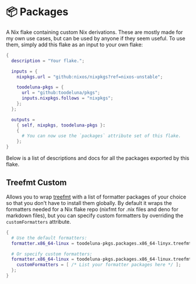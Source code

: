 # 📦 Packages

A Nix flake containing custom Nix derivations. These are mostly made for my own
use cases, but can be used by anyone if they seem useful. To use them, simply
add this flake as an input to your own flake:

```nix
{
  description = "Your flake.";

  inputs = {
    nixpkgs.url = "github:nixos/nixpkgs?ref=nixos-unstable";

    toodeluna-pkgs = {
      url = "github:toodeluna/pkgs";
      inputs.nixpkgs.follows = "nixpkgs";
    };
  };

  outputs =
    { self, nixpkgs, toodeluna-pkgs }:
    {
      # You can now use the `packages` attribute set of this flake.
    };
}
```

Below is a list of descriptions and docs for all the packages exported by this
flake.

## Treefmt Custom

Allows you to wrap [treefmt](https://treefmt.com/latest/) with a list of
formatter packages of your choice so that you don't have to install them
globally. By default it wraps the formatters needed for a Nix flake repo (nixfmt
for .nix files and deno for markdown files), but you can specify custom
formatters by overriding the `customFormatters` attribute.

```nix
{
  # Use the default formatters:
  formatter.x86_64-linux = toodeluna-pkgs.packages.x86_64-linyx.treefmt-custom;

  # Or specify custom formatters:
  formatter.x86_64-linux = toodeluna-pkgs.packages.x86_64-linux.treefmt-custom.override {
    customFormatters = [ /* List your formatter packages here */ ];
  };
}
```
